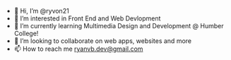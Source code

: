 - 👋 Hi, I’m @ryvon21
- 👀 I’m interested in Front End and Web Devlopment 
- 🌱 I’m currently learning Multimedia Design and Development @ Humber College!
- 💞️ I’m looking to collaborate on web apps, websites and more
- 📫 How to reach me ryanvb.dev@gmail.com

<!---
ryvon21/ryvon21 is a ✨ special ✨ repository because its `README.md` (this file) appears on your GitHub profile.
You can click the Preview link to take a look at your changes.
--->

